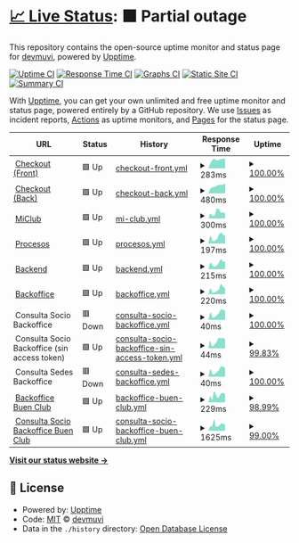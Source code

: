 # [📈 Live Status](https://devmuvi.github.io/uptime-monitor): <!--live status--> **🟧 Partial outage**

This repository contains the open-source uptime monitor and status page for [devmuvi](https://devmuvi.github.io/uptime-monitor), powered by [Upptime](https://github.com/upptime/upptime).

[![Uptime CI](https://github.com/devmuvi/uptime-monitor/workflows/Uptime%20CI/badge.svg)](https://github.com/devmuvi/uptime-monitor/actions?query=workflow%3A%22Uptime+CI%22)
[![Response Time CI](https://github.com/devmuvi/uptime-monitor/workflows/Response%20Time%20CI/badge.svg)](https://github.com/devmuvi/uptime-monitor/actions?query=workflow%3A%22Response+Time+CI%22)
[![Graphs CI](https://github.com/devmuvi/uptime-monitor/workflows/Graphs%20CI/badge.svg)](https://github.com/devmuvi/uptime-monitor/actions?query=workflow%3A%22Graphs+CI%22)
[![Static Site CI](https://github.com/devmuvi/uptime-monitor/workflows/Static%20Site%20CI/badge.svg)](https://github.com/devmuvi/uptime-monitor/actions?query=workflow%3A%22Static+Site+CI%22)
[![Summary CI](https://github.com/devmuvi/uptime-monitor/workflows/Summary%20CI/badge.svg)](https://github.com/devmuvi/uptime-monitor/actions?query=workflow%3A%22Summary+CI%22)

With [Upptime](https://upptime.js.org), you can get your own unlimited and free uptime monitor and status page, powered entirely by a GitHub repository. We use [Issues](https://github.com/devmuvi/uptime-monitor/issues) as incident reports, [Actions](https://github.com/devmuvi/uptime-monitor/actions) as uptime monitors, and [Pages](https://devmuvi.github.io/uptime-monitor) for the status page.

<!--start: status pages-->
<!-- This summary is generated by Upptime (https://github.com/upptime/upptime) -->
<!-- Do not edit this manually, your changes will be overwritten -->
<!-- prettier-ignore -->
| URL | Status | History | Response Time | Uptime |
| --- | ------ | ------- | ------------- | ------ |
| <img alt="" src="https://favicons.githubusercontent.com/www.pagar.muvinai.com" height="13"> [Checkout (Front)](https://www.pagar.muvinai.com/paso2/total-mensual) | 🟩 Up | [checkout-front.yml](https://github.com/devmuvi/uptime-monitor/commits/HEAD/history/checkout-front.yml) | <details><summary><img alt="Response time graph" src="./graphs/checkout-front/response-time-week.png" height="20"> 283ms</summary><br><a href="https://devmuvi.github.io/uptime-monitor/history/checkout-front"><img alt="Response time 283" src="https://img.shields.io/endpoint?url=https%3A%2F%2Fraw.githubusercontent.com%2Fdevmuvi%2Fuptime-monitor%2FHEAD%2Fapi%2Fcheckout-front%2Fresponse-time.json"></a><br><a href="https://devmuvi.github.io/uptime-monitor/history/checkout-front"><img alt="24-hour response time 611" src="https://img.shields.io/endpoint?url=https%3A%2F%2Fraw.githubusercontent.com%2Fdevmuvi%2Fuptime-monitor%2FHEAD%2Fapi%2Fcheckout-front%2Fresponse-time-day.json"></a><br><a href="https://devmuvi.github.io/uptime-monitor/history/checkout-front"><img alt="7-day response time 283" src="https://img.shields.io/endpoint?url=https%3A%2F%2Fraw.githubusercontent.com%2Fdevmuvi%2Fuptime-monitor%2FHEAD%2Fapi%2Fcheckout-front%2Fresponse-time-week.json"></a><br><a href="https://devmuvi.github.io/uptime-monitor/history/checkout-front"><img alt="30-day response time 283" src="https://img.shields.io/endpoint?url=https%3A%2F%2Fraw.githubusercontent.com%2Fdevmuvi%2Fuptime-monitor%2FHEAD%2Fapi%2Fcheckout-front%2Fresponse-time-month.json"></a><br><a href="https://devmuvi.github.io/uptime-monitor/history/checkout-front"><img alt="1-year response time 283" src="https://img.shields.io/endpoint?url=https%3A%2F%2Fraw.githubusercontent.com%2Fdevmuvi%2Fuptime-monitor%2FHEAD%2Fapi%2Fcheckout-front%2Fresponse-time-year.json"></a></details> | <details><summary><a href="https://devmuvi.github.io/uptime-monitor/history/checkout-front">100.00%</a></summary><a href="https://devmuvi.github.io/uptime-monitor/history/checkout-front"><img alt="All-time uptime 100.00%" src="https://img.shields.io/endpoint?url=https%3A%2F%2Fraw.githubusercontent.com%2Fdevmuvi%2Fuptime-monitor%2FHEAD%2Fapi%2Fcheckout-front%2Fuptime.json"></a><br><a href="https://devmuvi.github.io/uptime-monitor/history/checkout-front"><img alt="24-hour uptime 100.00%" src="https://img.shields.io/endpoint?url=https%3A%2F%2Fraw.githubusercontent.com%2Fdevmuvi%2Fuptime-monitor%2FHEAD%2Fapi%2Fcheckout-front%2Fuptime-day.json"></a><br><a href="https://devmuvi.github.io/uptime-monitor/history/checkout-front"><img alt="7-day uptime 100.00%" src="https://img.shields.io/endpoint?url=https%3A%2F%2Fraw.githubusercontent.com%2Fdevmuvi%2Fuptime-monitor%2FHEAD%2Fapi%2Fcheckout-front%2Fuptime-week.json"></a><br><a href="https://devmuvi.github.io/uptime-monitor/history/checkout-front"><img alt="30-day uptime 100.00%" src="https://img.shields.io/endpoint?url=https%3A%2F%2Fraw.githubusercontent.com%2Fdevmuvi%2Fuptime-monitor%2FHEAD%2Fapi%2Fcheckout-front%2Fuptime-month.json"></a><br><a href="https://devmuvi.github.io/uptime-monitor/history/checkout-front"><img alt="1-year uptime 100.00%" src="https://img.shields.io/endpoint?url=https%3A%2F%2Fraw.githubusercontent.com%2Fdevmuvi%2Fuptime-monitor%2FHEAD%2Fapi%2Fcheckout-front%2Fuptime-year.json"></a></details>
| <img alt="" src="https://favicons.githubusercontent.com/api.pagar.club" height="13"> [Checkout (Back)](https://api.pagar.club/plan/total-mensual) | 🟩 Up | [checkout-back.yml](https://github.com/devmuvi/uptime-monitor/commits/HEAD/history/checkout-back.yml) | <details><summary><img alt="Response time graph" src="./graphs/checkout-back/response-time-week.png" height="20"> 480ms</summary><br><a href="https://devmuvi.github.io/uptime-monitor/history/checkout-back"><img alt="Response time 480" src="https://img.shields.io/endpoint?url=https%3A%2F%2Fraw.githubusercontent.com%2Fdevmuvi%2Fuptime-monitor%2FHEAD%2Fapi%2Fcheckout-back%2Fresponse-time.json"></a><br><a href="https://devmuvi.github.io/uptime-monitor/history/checkout-back"><img alt="24-hour response time 469" src="https://img.shields.io/endpoint?url=https%3A%2F%2Fraw.githubusercontent.com%2Fdevmuvi%2Fuptime-monitor%2FHEAD%2Fapi%2Fcheckout-back%2Fresponse-time-day.json"></a><br><a href="https://devmuvi.github.io/uptime-monitor/history/checkout-back"><img alt="7-day response time 480" src="https://img.shields.io/endpoint?url=https%3A%2F%2Fraw.githubusercontent.com%2Fdevmuvi%2Fuptime-monitor%2FHEAD%2Fapi%2Fcheckout-back%2Fresponse-time-week.json"></a><br><a href="https://devmuvi.github.io/uptime-monitor/history/checkout-back"><img alt="30-day response time 480" src="https://img.shields.io/endpoint?url=https%3A%2F%2Fraw.githubusercontent.com%2Fdevmuvi%2Fuptime-monitor%2FHEAD%2Fapi%2Fcheckout-back%2Fresponse-time-month.json"></a><br><a href="https://devmuvi.github.io/uptime-monitor/history/checkout-back"><img alt="1-year response time 480" src="https://img.shields.io/endpoint?url=https%3A%2F%2Fraw.githubusercontent.com%2Fdevmuvi%2Fuptime-monitor%2FHEAD%2Fapi%2Fcheckout-back%2Fresponse-time-year.json"></a></details> | <details><summary><a href="https://devmuvi.github.io/uptime-monitor/history/checkout-back">100.00%</a></summary><a href="https://devmuvi.github.io/uptime-monitor/history/checkout-back"><img alt="All-time uptime 100.00%" src="https://img.shields.io/endpoint?url=https%3A%2F%2Fraw.githubusercontent.com%2Fdevmuvi%2Fuptime-monitor%2FHEAD%2Fapi%2Fcheckout-back%2Fuptime.json"></a><br><a href="https://devmuvi.github.io/uptime-monitor/history/checkout-back"><img alt="24-hour uptime 100.00%" src="https://img.shields.io/endpoint?url=https%3A%2F%2Fraw.githubusercontent.com%2Fdevmuvi%2Fuptime-monitor%2FHEAD%2Fapi%2Fcheckout-back%2Fuptime-day.json"></a><br><a href="https://devmuvi.github.io/uptime-monitor/history/checkout-back"><img alt="7-day uptime 100.00%" src="https://img.shields.io/endpoint?url=https%3A%2F%2Fraw.githubusercontent.com%2Fdevmuvi%2Fuptime-monitor%2FHEAD%2Fapi%2Fcheckout-back%2Fuptime-week.json"></a><br><a href="https://devmuvi.github.io/uptime-monitor/history/checkout-back"><img alt="30-day uptime 100.00%" src="https://img.shields.io/endpoint?url=https%3A%2F%2Fraw.githubusercontent.com%2Fdevmuvi%2Fuptime-monitor%2FHEAD%2Fapi%2Fcheckout-back%2Fuptime-month.json"></a><br><a href="https://devmuvi.github.io/uptime-monitor/history/checkout-back"><img alt="1-year uptime 100.00%" src="https://img.shields.io/endpoint?url=https%3A%2F%2Fraw.githubusercontent.com%2Fdevmuvi%2Fuptime-monitor%2FHEAD%2Fapi%2Fcheckout-back%2Fuptime-year.json"></a></details>
| <img alt="" src="https://favicons.githubusercontent.com/www.app.apisportclub.xyz" height="13"> [MiClub](https://www.app.apisportclub.xyz) | 🟩 Up | [mi-club.yml](https://github.com/devmuvi/uptime-monitor/commits/HEAD/history/mi-club.yml) | <details><summary><img alt="Response time graph" src="./graphs/mi-club/response-time-week.png" height="20"> 300ms</summary><br><a href="https://devmuvi.github.io/uptime-monitor/history/mi-club"><img alt="Response time 340" src="https://img.shields.io/endpoint?url=https%3A%2F%2Fraw.githubusercontent.com%2Fdevmuvi%2Fuptime-monitor%2FHEAD%2Fapi%2Fmi-club%2Fresponse-time.json"></a><br><a href="https://devmuvi.github.io/uptime-monitor/history/mi-club"><img alt="24-hour response time 192" src="https://img.shields.io/endpoint?url=https%3A%2F%2Fraw.githubusercontent.com%2Fdevmuvi%2Fuptime-monitor%2FHEAD%2Fapi%2Fmi-club%2Fresponse-time-day.json"></a><br><a href="https://devmuvi.github.io/uptime-monitor/history/mi-club"><img alt="7-day response time 300" src="https://img.shields.io/endpoint?url=https%3A%2F%2Fraw.githubusercontent.com%2Fdevmuvi%2Fuptime-monitor%2FHEAD%2Fapi%2Fmi-club%2Fresponse-time-week.json"></a><br><a href="https://devmuvi.github.io/uptime-monitor/history/mi-club"><img alt="30-day response time 293" src="https://img.shields.io/endpoint?url=https%3A%2F%2Fraw.githubusercontent.com%2Fdevmuvi%2Fuptime-monitor%2FHEAD%2Fapi%2Fmi-club%2Fresponse-time-month.json"></a><br><a href="https://devmuvi.github.io/uptime-monitor/history/mi-club"><img alt="1-year response time 340" src="https://img.shields.io/endpoint?url=https%3A%2F%2Fraw.githubusercontent.com%2Fdevmuvi%2Fuptime-monitor%2FHEAD%2Fapi%2Fmi-club%2Fresponse-time-year.json"></a></details> | <details><summary><a href="https://devmuvi.github.io/uptime-monitor/history/mi-club">100.00%</a></summary><a href="https://devmuvi.github.io/uptime-monitor/history/mi-club"><img alt="All-time uptime 100.00%" src="https://img.shields.io/endpoint?url=https%3A%2F%2Fraw.githubusercontent.com%2Fdevmuvi%2Fuptime-monitor%2FHEAD%2Fapi%2Fmi-club%2Fuptime.json"></a><br><a href="https://devmuvi.github.io/uptime-monitor/history/mi-club"><img alt="24-hour uptime 100.00%" src="https://img.shields.io/endpoint?url=https%3A%2F%2Fraw.githubusercontent.com%2Fdevmuvi%2Fuptime-monitor%2FHEAD%2Fapi%2Fmi-club%2Fuptime-day.json"></a><br><a href="https://devmuvi.github.io/uptime-monitor/history/mi-club"><img alt="7-day uptime 100.00%" src="https://img.shields.io/endpoint?url=https%3A%2F%2Fraw.githubusercontent.com%2Fdevmuvi%2Fuptime-monitor%2FHEAD%2Fapi%2Fmi-club%2Fuptime-week.json"></a><br><a href="https://devmuvi.github.io/uptime-monitor/history/mi-club"><img alt="30-day uptime 100.00%" src="https://img.shields.io/endpoint?url=https%3A%2F%2Fraw.githubusercontent.com%2Fdevmuvi%2Fuptime-monitor%2FHEAD%2Fapi%2Fmi-club%2Fuptime-month.json"></a><br><a href="https://devmuvi.github.io/uptime-monitor/history/mi-club"><img alt="1-year uptime 100.00%" src="https://img.shields.io/endpoint?url=https%3A%2F%2Fraw.githubusercontent.com%2Fdevmuvi%2Fuptime-monitor%2FHEAD%2Fapi%2Fmi-club%2Fuptime-year.json"></a></details>
| <img alt="" src="https://favicons.githubusercontent.com/procesos.apisportclub.xyz" height="13"> [Procesos](https://procesos.apisportclub.xyz) | 🟩 Up | [procesos.yml](https://github.com/devmuvi/uptime-monitor/commits/HEAD/history/procesos.yml) | <details><summary><img alt="Response time graph" src="./graphs/procesos/response-time-week.png" height="20"> 197ms</summary><br><a href="https://devmuvi.github.io/uptime-monitor/history/procesos"><img alt="Response time 251" src="https://img.shields.io/endpoint?url=https%3A%2F%2Fraw.githubusercontent.com%2Fdevmuvi%2Fuptime-monitor%2FHEAD%2Fapi%2Fprocesos%2Fresponse-time.json"></a><br><a href="https://devmuvi.github.io/uptime-monitor/history/procesos"><img alt="24-hour response time 175" src="https://img.shields.io/endpoint?url=https%3A%2F%2Fraw.githubusercontent.com%2Fdevmuvi%2Fuptime-monitor%2FHEAD%2Fapi%2Fprocesos%2Fresponse-time-day.json"></a><br><a href="https://devmuvi.github.io/uptime-monitor/history/procesos"><img alt="7-day response time 197" src="https://img.shields.io/endpoint?url=https%3A%2F%2Fraw.githubusercontent.com%2Fdevmuvi%2Fuptime-monitor%2FHEAD%2Fapi%2Fprocesos%2Fresponse-time-week.json"></a><br><a href="https://devmuvi.github.io/uptime-monitor/history/procesos"><img alt="30-day response time 223" src="https://img.shields.io/endpoint?url=https%3A%2F%2Fraw.githubusercontent.com%2Fdevmuvi%2Fuptime-monitor%2FHEAD%2Fapi%2Fprocesos%2Fresponse-time-month.json"></a><br><a href="https://devmuvi.github.io/uptime-monitor/history/procesos"><img alt="1-year response time 251" src="https://img.shields.io/endpoint?url=https%3A%2F%2Fraw.githubusercontent.com%2Fdevmuvi%2Fuptime-monitor%2FHEAD%2Fapi%2Fprocesos%2Fresponse-time-year.json"></a></details> | <details><summary><a href="https://devmuvi.github.io/uptime-monitor/history/procesos">100.00%</a></summary><a href="https://devmuvi.github.io/uptime-monitor/history/procesos"><img alt="All-time uptime 99.94%" src="https://img.shields.io/endpoint?url=https%3A%2F%2Fraw.githubusercontent.com%2Fdevmuvi%2Fuptime-monitor%2FHEAD%2Fapi%2Fprocesos%2Fuptime.json"></a><br><a href="https://devmuvi.github.io/uptime-monitor/history/procesos"><img alt="24-hour uptime 100.00%" src="https://img.shields.io/endpoint?url=https%3A%2F%2Fraw.githubusercontent.com%2Fdevmuvi%2Fuptime-monitor%2FHEAD%2Fapi%2Fprocesos%2Fuptime-day.json"></a><br><a href="https://devmuvi.github.io/uptime-monitor/history/procesos"><img alt="7-day uptime 100.00%" src="https://img.shields.io/endpoint?url=https%3A%2F%2Fraw.githubusercontent.com%2Fdevmuvi%2Fuptime-monitor%2FHEAD%2Fapi%2Fprocesos%2Fuptime-week.json"></a><br><a href="https://devmuvi.github.io/uptime-monitor/history/procesos"><img alt="30-day uptime 100.00%" src="https://img.shields.io/endpoint?url=https%3A%2F%2Fraw.githubusercontent.com%2Fdevmuvi%2Fuptime-monitor%2FHEAD%2Fapi%2Fprocesos%2Fuptime-month.json"></a><br><a href="https://devmuvi.github.io/uptime-monitor/history/procesos"><img alt="1-year uptime 99.94%" src="https://img.shields.io/endpoint?url=https%3A%2F%2Fraw.githubusercontent.com%2Fdevmuvi%2Fuptime-monitor%2FHEAD%2Fapi%2Fprocesos%2Fuptime-year.json"></a></details>
| <img alt="" src="https://favicons.githubusercontent.com/apisportclub.xyz" height="13"> [Backend](https://apisportclub.xyz/) | 🟩 Up | [backend.yml](https://github.com/devmuvi/uptime-monitor/commits/HEAD/history/backend.yml) | <details><summary><img alt="Response time graph" src="./graphs/backend/response-time-week.png" height="20"> 215ms</summary><br><a href="https://devmuvi.github.io/uptime-monitor/history/backend"><img alt="Response time 238" src="https://img.shields.io/endpoint?url=https%3A%2F%2Fraw.githubusercontent.com%2Fdevmuvi%2Fuptime-monitor%2FHEAD%2Fapi%2Fbackend%2Fresponse-time.json"></a><br><a href="https://devmuvi.github.io/uptime-monitor/history/backend"><img alt="24-hour response time 260" src="https://img.shields.io/endpoint?url=https%3A%2F%2Fraw.githubusercontent.com%2Fdevmuvi%2Fuptime-monitor%2FHEAD%2Fapi%2Fbackend%2Fresponse-time-day.json"></a><br><a href="https://devmuvi.github.io/uptime-monitor/history/backend"><img alt="7-day response time 215" src="https://img.shields.io/endpoint?url=https%3A%2F%2Fraw.githubusercontent.com%2Fdevmuvi%2Fuptime-monitor%2FHEAD%2Fapi%2Fbackend%2Fresponse-time-week.json"></a><br><a href="https://devmuvi.github.io/uptime-monitor/history/backend"><img alt="30-day response time 216" src="https://img.shields.io/endpoint?url=https%3A%2F%2Fraw.githubusercontent.com%2Fdevmuvi%2Fuptime-monitor%2FHEAD%2Fapi%2Fbackend%2Fresponse-time-month.json"></a><br><a href="https://devmuvi.github.io/uptime-monitor/history/backend"><img alt="1-year response time 238" src="https://img.shields.io/endpoint?url=https%3A%2F%2Fraw.githubusercontent.com%2Fdevmuvi%2Fuptime-monitor%2FHEAD%2Fapi%2Fbackend%2Fresponse-time-year.json"></a></details> | <details><summary><a href="https://devmuvi.github.io/uptime-monitor/history/backend">100.00%</a></summary><a href="https://devmuvi.github.io/uptime-monitor/history/backend"><img alt="All-time uptime 99.98%" src="https://img.shields.io/endpoint?url=https%3A%2F%2Fraw.githubusercontent.com%2Fdevmuvi%2Fuptime-monitor%2FHEAD%2Fapi%2Fbackend%2Fuptime.json"></a><br><a href="https://devmuvi.github.io/uptime-monitor/history/backend"><img alt="24-hour uptime 100.00%" src="https://img.shields.io/endpoint?url=https%3A%2F%2Fraw.githubusercontent.com%2Fdevmuvi%2Fuptime-monitor%2FHEAD%2Fapi%2Fbackend%2Fuptime-day.json"></a><br><a href="https://devmuvi.github.io/uptime-monitor/history/backend"><img alt="7-day uptime 100.00%" src="https://img.shields.io/endpoint?url=https%3A%2F%2Fraw.githubusercontent.com%2Fdevmuvi%2Fuptime-monitor%2FHEAD%2Fapi%2Fbackend%2Fuptime-week.json"></a><br><a href="https://devmuvi.github.io/uptime-monitor/history/backend"><img alt="30-day uptime 100.00%" src="https://img.shields.io/endpoint?url=https%3A%2F%2Fraw.githubusercontent.com%2Fdevmuvi%2Fuptime-monitor%2FHEAD%2Fapi%2Fbackend%2Fuptime-month.json"></a><br><a href="https://devmuvi.github.io/uptime-monitor/history/backend"><img alt="1-year uptime 99.98%" src="https://img.shields.io/endpoint?url=https%3A%2F%2Fraw.githubusercontent.com%2Fdevmuvi%2Fuptime-monitor%2FHEAD%2Fapi%2Fbackend%2Fuptime-year.json"></a></details>
| <img alt="" src="https://favicons.githubusercontent.com/backoffice.apisportclub.xyz" height="13"> [Backoffice](https://backoffice.apisportclub.xyz/) | 🟩 Up | [backoffice.yml](https://github.com/devmuvi/uptime-monitor/commits/HEAD/history/backoffice.yml) | <details><summary><img alt="Response time graph" src="./graphs/backoffice/response-time-week.png" height="20"> 220ms</summary><br><a href="https://devmuvi.github.io/uptime-monitor/history/backoffice"><img alt="Response time 262" src="https://img.shields.io/endpoint?url=https%3A%2F%2Fraw.githubusercontent.com%2Fdevmuvi%2Fuptime-monitor%2FHEAD%2Fapi%2Fbackoffice%2Fresponse-time.json"></a><br><a href="https://devmuvi.github.io/uptime-monitor/history/backoffice"><img alt="24-hour response time 197" src="https://img.shields.io/endpoint?url=https%3A%2F%2Fraw.githubusercontent.com%2Fdevmuvi%2Fuptime-monitor%2FHEAD%2Fapi%2Fbackoffice%2Fresponse-time-day.json"></a><br><a href="https://devmuvi.github.io/uptime-monitor/history/backoffice"><img alt="7-day response time 220" src="https://img.shields.io/endpoint?url=https%3A%2F%2Fraw.githubusercontent.com%2Fdevmuvi%2Fuptime-monitor%2FHEAD%2Fapi%2Fbackoffice%2Fresponse-time-week.json"></a><br><a href="https://devmuvi.github.io/uptime-monitor/history/backoffice"><img alt="30-day response time 232" src="https://img.shields.io/endpoint?url=https%3A%2F%2Fraw.githubusercontent.com%2Fdevmuvi%2Fuptime-monitor%2FHEAD%2Fapi%2Fbackoffice%2Fresponse-time-month.json"></a><br><a href="https://devmuvi.github.io/uptime-monitor/history/backoffice"><img alt="1-year response time 262" src="https://img.shields.io/endpoint?url=https%3A%2F%2Fraw.githubusercontent.com%2Fdevmuvi%2Fuptime-monitor%2FHEAD%2Fapi%2Fbackoffice%2Fresponse-time-year.json"></a></details> | <details><summary><a href="https://devmuvi.github.io/uptime-monitor/history/backoffice">100.00%</a></summary><a href="https://devmuvi.github.io/uptime-monitor/history/backoffice"><img alt="All-time uptime 100.00%" src="https://img.shields.io/endpoint?url=https%3A%2F%2Fraw.githubusercontent.com%2Fdevmuvi%2Fuptime-monitor%2FHEAD%2Fapi%2Fbackoffice%2Fuptime.json"></a><br><a href="https://devmuvi.github.io/uptime-monitor/history/backoffice"><img alt="24-hour uptime 100.00%" src="https://img.shields.io/endpoint?url=https%3A%2F%2Fraw.githubusercontent.com%2Fdevmuvi%2Fuptime-monitor%2FHEAD%2Fapi%2Fbackoffice%2Fuptime-day.json"></a><br><a href="https://devmuvi.github.io/uptime-monitor/history/backoffice"><img alt="7-day uptime 100.00%" src="https://img.shields.io/endpoint?url=https%3A%2F%2Fraw.githubusercontent.com%2Fdevmuvi%2Fuptime-monitor%2FHEAD%2Fapi%2Fbackoffice%2Fuptime-week.json"></a><br><a href="https://devmuvi.github.io/uptime-monitor/history/backoffice"><img alt="30-day uptime 100.00%" src="https://img.shields.io/endpoint?url=https%3A%2F%2Fraw.githubusercontent.com%2Fdevmuvi%2Fuptime-monitor%2FHEAD%2Fapi%2Fbackoffice%2Fuptime-month.json"></a><br><a href="https://devmuvi.github.io/uptime-monitor/history/backoffice"><img alt="1-year uptime 100.00%" src="https://img.shields.io/endpoint?url=https%3A%2F%2Fraw.githubusercontent.com%2Fdevmuvi%2Fuptime-monitor%2FHEAD%2Fapi%2Fbackoffice%2Fuptime-year.json"></a></details>
| <img alt="" src="https://favicons.githubusercontent.com/null" height="13"> Consulta Socio Backoffice | 🟥 Down | [consulta-socio-backoffice.yml](https://github.com/devmuvi/uptime-monitor/commits/HEAD/history/consulta-socio-backoffice.yml) | <details><summary><img alt="Response time graph" src="./graphs/consulta-socio-backoffice/response-time-week.png" height="20"> 40ms</summary><br><a href="https://devmuvi.github.io/uptime-monitor/history/consulta-socio-backoffice"><img alt="Response time 147" src="https://img.shields.io/endpoint?url=https%3A%2F%2Fraw.githubusercontent.com%2Fdevmuvi%2Fuptime-monitor%2FHEAD%2Fapi%2Fconsulta-socio-backoffice%2Fresponse-time.json"></a><br><a href="https://devmuvi.github.io/uptime-monitor/history/consulta-socio-backoffice"><img alt="24-hour response time 37" src="https://img.shields.io/endpoint?url=https%3A%2F%2Fraw.githubusercontent.com%2Fdevmuvi%2Fuptime-monitor%2FHEAD%2Fapi%2Fconsulta-socio-backoffice%2Fresponse-time-day.json"></a><br><a href="https://devmuvi.github.io/uptime-monitor/history/consulta-socio-backoffice"><img alt="7-day response time 40" src="https://img.shields.io/endpoint?url=https%3A%2F%2Fraw.githubusercontent.com%2Fdevmuvi%2Fuptime-monitor%2FHEAD%2Fapi%2Fconsulta-socio-backoffice%2Fresponse-time-week.json"></a><br><a href="https://devmuvi.github.io/uptime-monitor/history/consulta-socio-backoffice"><img alt="30-day response time 43" src="https://img.shields.io/endpoint?url=https%3A%2F%2Fraw.githubusercontent.com%2Fdevmuvi%2Fuptime-monitor%2FHEAD%2Fapi%2Fconsulta-socio-backoffice%2Fresponse-time-month.json"></a><br><a href="https://devmuvi.github.io/uptime-monitor/history/consulta-socio-backoffice"><img alt="1-year response time 147" src="https://img.shields.io/endpoint?url=https%3A%2F%2Fraw.githubusercontent.com%2Fdevmuvi%2Fuptime-monitor%2FHEAD%2Fapi%2Fconsulta-socio-backoffice%2Fresponse-time-year.json"></a></details> | <details><summary><a href="https://devmuvi.github.io/uptime-monitor/history/consulta-socio-backoffice">100.00%</a></summary><a href="https://devmuvi.github.io/uptime-monitor/history/consulta-socio-backoffice"><img alt="All-time uptime 39.20%" src="https://img.shields.io/endpoint?url=https%3A%2F%2Fraw.githubusercontent.com%2Fdevmuvi%2Fuptime-monitor%2FHEAD%2Fapi%2Fconsulta-socio-backoffice%2Fuptime.json"></a><br><a href="https://devmuvi.github.io/uptime-monitor/history/consulta-socio-backoffice"><img alt="24-hour uptime 100.00%" src="https://img.shields.io/endpoint?url=https%3A%2F%2Fraw.githubusercontent.com%2Fdevmuvi%2Fuptime-monitor%2FHEAD%2Fapi%2Fconsulta-socio-backoffice%2Fuptime-day.json"></a><br><a href="https://devmuvi.github.io/uptime-monitor/history/consulta-socio-backoffice"><img alt="7-day uptime 100.00%" src="https://img.shields.io/endpoint?url=https%3A%2F%2Fraw.githubusercontent.com%2Fdevmuvi%2Fuptime-monitor%2FHEAD%2Fapi%2Fconsulta-socio-backoffice%2Fuptime-week.json"></a><br><a href="https://devmuvi.github.io/uptime-monitor/history/consulta-socio-backoffice"><img alt="30-day uptime 45.69%" src="https://img.shields.io/endpoint?url=https%3A%2F%2Fraw.githubusercontent.com%2Fdevmuvi%2Fuptime-monitor%2FHEAD%2Fapi%2Fconsulta-socio-backoffice%2Fuptime-month.json"></a><br><a href="https://devmuvi.github.io/uptime-monitor/history/consulta-socio-backoffice"><img alt="1-year uptime 39.20%" src="https://img.shields.io/endpoint?url=https%3A%2F%2Fraw.githubusercontent.com%2Fdevmuvi%2Fuptime-monitor%2FHEAD%2Fapi%2Fconsulta-socio-backoffice%2Fuptime-year.json"></a></details>
| <img alt="" src="https://favicons.githubusercontent.com/null" height="13"> Consulta Socio Backoffice (sin access token) | 🟩 Up | [consulta-socio-backoffice-sin-access-token.yml](https://github.com/devmuvi/uptime-monitor/commits/HEAD/history/consulta-socio-backoffice-sin-access-token.yml) | <details><summary><img alt="Response time graph" src="./graphs/consulta-socio-backoffice-sin-access-token/response-time-week.png" height="20"> 44ms</summary><br><a href="https://devmuvi.github.io/uptime-monitor/history/consulta-socio-backoffice-sin-access-token"><img alt="Response time 97" src="https://img.shields.io/endpoint?url=https%3A%2F%2Fraw.githubusercontent.com%2Fdevmuvi%2Fuptime-monitor%2FHEAD%2Fapi%2Fconsulta-socio-backoffice-sin-access-token%2Fresponse-time.json"></a><br><a href="https://devmuvi.github.io/uptime-monitor/history/consulta-socio-backoffice-sin-access-token"><img alt="24-hour response time 37" src="https://img.shields.io/endpoint?url=https%3A%2F%2Fraw.githubusercontent.com%2Fdevmuvi%2Fuptime-monitor%2FHEAD%2Fapi%2Fconsulta-socio-backoffice-sin-access-token%2Fresponse-time-day.json"></a><br><a href="https://devmuvi.github.io/uptime-monitor/history/consulta-socio-backoffice-sin-access-token"><img alt="7-day response time 44" src="https://img.shields.io/endpoint?url=https%3A%2F%2Fraw.githubusercontent.com%2Fdevmuvi%2Fuptime-monitor%2FHEAD%2Fapi%2Fconsulta-socio-backoffice-sin-access-token%2Fresponse-time-week.json"></a><br><a href="https://devmuvi.github.io/uptime-monitor/history/consulta-socio-backoffice-sin-access-token"><img alt="30-day response time 44" src="https://img.shields.io/endpoint?url=https%3A%2F%2Fraw.githubusercontent.com%2Fdevmuvi%2Fuptime-monitor%2FHEAD%2Fapi%2Fconsulta-socio-backoffice-sin-access-token%2Fresponse-time-month.json"></a><br><a href="https://devmuvi.github.io/uptime-monitor/history/consulta-socio-backoffice-sin-access-token"><img alt="1-year response time 97" src="https://img.shields.io/endpoint?url=https%3A%2F%2Fraw.githubusercontent.com%2Fdevmuvi%2Fuptime-monitor%2FHEAD%2Fapi%2Fconsulta-socio-backoffice-sin-access-token%2Fresponse-time-year.json"></a></details> | <details><summary><a href="https://devmuvi.github.io/uptime-monitor/history/consulta-socio-backoffice-sin-access-token">99.83%</a></summary><a href="https://devmuvi.github.io/uptime-monitor/history/consulta-socio-backoffice-sin-access-token"><img alt="All-time uptime 99.99%" src="https://img.shields.io/endpoint?url=https%3A%2F%2Fraw.githubusercontent.com%2Fdevmuvi%2Fuptime-monitor%2FHEAD%2Fapi%2Fconsulta-socio-backoffice-sin-access-token%2Fuptime.json"></a><br><a href="https://devmuvi.github.io/uptime-monitor/history/consulta-socio-backoffice-sin-access-token"><img alt="24-hour uptime 100.00%" src="https://img.shields.io/endpoint?url=https%3A%2F%2Fraw.githubusercontent.com%2Fdevmuvi%2Fuptime-monitor%2FHEAD%2Fapi%2Fconsulta-socio-backoffice-sin-access-token%2Fuptime-day.json"></a><br><a href="https://devmuvi.github.io/uptime-monitor/history/consulta-socio-backoffice-sin-access-token"><img alt="7-day uptime 99.83%" src="https://img.shields.io/endpoint?url=https%3A%2F%2Fraw.githubusercontent.com%2Fdevmuvi%2Fuptime-monitor%2FHEAD%2Fapi%2Fconsulta-socio-backoffice-sin-access-token%2Fuptime-week.json"></a><br><a href="https://devmuvi.github.io/uptime-monitor/history/consulta-socio-backoffice-sin-access-token"><img alt="30-day uptime 99.96%" src="https://img.shields.io/endpoint?url=https%3A%2F%2Fraw.githubusercontent.com%2Fdevmuvi%2Fuptime-monitor%2FHEAD%2Fapi%2Fconsulta-socio-backoffice-sin-access-token%2Fuptime-month.json"></a><br><a href="https://devmuvi.github.io/uptime-monitor/history/consulta-socio-backoffice-sin-access-token"><img alt="1-year uptime 99.99%" src="https://img.shields.io/endpoint?url=https%3A%2F%2Fraw.githubusercontent.com%2Fdevmuvi%2Fuptime-monitor%2FHEAD%2Fapi%2Fconsulta-socio-backoffice-sin-access-token%2Fuptime-year.json"></a></details>
| <img alt="" src="https://favicons.githubusercontent.com/null" height="13"> Consulta Sedes Backoffice | 🟥 Down | [consulta-sedes-backoffice.yml](https://github.com/devmuvi/uptime-monitor/commits/HEAD/history/consulta-sedes-backoffice.yml) | <details><summary><img alt="Response time graph" src="./graphs/consulta-sedes-backoffice/response-time-week.png" height="20"> 40ms</summary><br><a href="https://devmuvi.github.io/uptime-monitor/history/consulta-sedes-backoffice"><img alt="Response time 375" src="https://img.shields.io/endpoint?url=https%3A%2F%2Fraw.githubusercontent.com%2Fdevmuvi%2Fuptime-monitor%2FHEAD%2Fapi%2Fconsulta-sedes-backoffice%2Fresponse-time.json"></a><br><a href="https://devmuvi.github.io/uptime-monitor/history/consulta-sedes-backoffice"><img alt="24-hour response time 37" src="https://img.shields.io/endpoint?url=https%3A%2F%2Fraw.githubusercontent.com%2Fdevmuvi%2Fuptime-monitor%2FHEAD%2Fapi%2Fconsulta-sedes-backoffice%2Fresponse-time-day.json"></a><br><a href="https://devmuvi.github.io/uptime-monitor/history/consulta-sedes-backoffice"><img alt="7-day response time 40" src="https://img.shields.io/endpoint?url=https%3A%2F%2Fraw.githubusercontent.com%2Fdevmuvi%2Fuptime-monitor%2FHEAD%2Fapi%2Fconsulta-sedes-backoffice%2Fresponse-time-week.json"></a><br><a href="https://devmuvi.github.io/uptime-monitor/history/consulta-sedes-backoffice"><img alt="30-day response time 42" src="https://img.shields.io/endpoint?url=https%3A%2F%2Fraw.githubusercontent.com%2Fdevmuvi%2Fuptime-monitor%2FHEAD%2Fapi%2Fconsulta-sedes-backoffice%2Fresponse-time-month.json"></a><br><a href="https://devmuvi.github.io/uptime-monitor/history/consulta-sedes-backoffice"><img alt="1-year response time 375" src="https://img.shields.io/endpoint?url=https%3A%2F%2Fraw.githubusercontent.com%2Fdevmuvi%2Fuptime-monitor%2FHEAD%2Fapi%2Fconsulta-sedes-backoffice%2Fresponse-time-year.json"></a></details> | <details><summary><a href="https://devmuvi.github.io/uptime-monitor/history/consulta-sedes-backoffice">100.00%</a></summary><a href="https://devmuvi.github.io/uptime-monitor/history/consulta-sedes-backoffice"><img alt="All-time uptime 39.19%" src="https://img.shields.io/endpoint?url=https%3A%2F%2Fraw.githubusercontent.com%2Fdevmuvi%2Fuptime-monitor%2FHEAD%2Fapi%2Fconsulta-sedes-backoffice%2Fuptime.json"></a><br><a href="https://devmuvi.github.io/uptime-monitor/history/consulta-sedes-backoffice"><img alt="24-hour uptime 100.00%" src="https://img.shields.io/endpoint?url=https%3A%2F%2Fraw.githubusercontent.com%2Fdevmuvi%2Fuptime-monitor%2FHEAD%2Fapi%2Fconsulta-sedes-backoffice%2Fuptime-day.json"></a><br><a href="https://devmuvi.github.io/uptime-monitor/history/consulta-sedes-backoffice"><img alt="7-day uptime 100.00%" src="https://img.shields.io/endpoint?url=https%3A%2F%2Fraw.githubusercontent.com%2Fdevmuvi%2Fuptime-monitor%2FHEAD%2Fapi%2Fconsulta-sedes-backoffice%2Fuptime-week.json"></a><br><a href="https://devmuvi.github.io/uptime-monitor/history/consulta-sedes-backoffice"><img alt="30-day uptime 45.69%" src="https://img.shields.io/endpoint?url=https%3A%2F%2Fraw.githubusercontent.com%2Fdevmuvi%2Fuptime-monitor%2FHEAD%2Fapi%2Fconsulta-sedes-backoffice%2Fuptime-month.json"></a><br><a href="https://devmuvi.github.io/uptime-monitor/history/consulta-sedes-backoffice"><img alt="1-year uptime 39.19%" src="https://img.shields.io/endpoint?url=https%3A%2F%2Fraw.githubusercontent.com%2Fdevmuvi%2Fuptime-monitor%2FHEAD%2Fapi%2Fconsulta-sedes-backoffice%2Fuptime-year.json"></a></details>
| <img alt="" src="https://favicons.githubusercontent.com/back.buen.club" height="13"> [Backoffice Buen Club](https://back.buen.club/) | 🟩 Up | [backoffice-buen-club.yml](https://github.com/devmuvi/uptime-monitor/commits/HEAD/history/backoffice-buen-club.yml) | <details><summary><img alt="Response time graph" src="./graphs/backoffice-buen-club/response-time-week.png" height="20"> 229ms</summary><br><a href="https://devmuvi.github.io/uptime-monitor/history/backoffice-buen-club"><img alt="Response time 233" src="https://img.shields.io/endpoint?url=https%3A%2F%2Fraw.githubusercontent.com%2Fdevmuvi%2Fuptime-monitor%2FHEAD%2Fapi%2Fbackoffice-buen-club%2Fresponse-time.json"></a><br><a href="https://devmuvi.github.io/uptime-monitor/history/backoffice-buen-club"><img alt="24-hour response time 272" src="https://img.shields.io/endpoint?url=https%3A%2F%2Fraw.githubusercontent.com%2Fdevmuvi%2Fuptime-monitor%2FHEAD%2Fapi%2Fbackoffice-buen-club%2Fresponse-time-day.json"></a><br><a href="https://devmuvi.github.io/uptime-monitor/history/backoffice-buen-club"><img alt="7-day response time 229" src="https://img.shields.io/endpoint?url=https%3A%2F%2Fraw.githubusercontent.com%2Fdevmuvi%2Fuptime-monitor%2FHEAD%2Fapi%2Fbackoffice-buen-club%2Fresponse-time-week.json"></a><br><a href="https://devmuvi.github.io/uptime-monitor/history/backoffice-buen-club"><img alt="30-day response time 233" src="https://img.shields.io/endpoint?url=https%3A%2F%2Fraw.githubusercontent.com%2Fdevmuvi%2Fuptime-monitor%2FHEAD%2Fapi%2Fbackoffice-buen-club%2Fresponse-time-month.json"></a><br><a href="https://devmuvi.github.io/uptime-monitor/history/backoffice-buen-club"><img alt="1-year response time 233" src="https://img.shields.io/endpoint?url=https%3A%2F%2Fraw.githubusercontent.com%2Fdevmuvi%2Fuptime-monitor%2FHEAD%2Fapi%2Fbackoffice-buen-club%2Fresponse-time-year.json"></a></details> | <details><summary><a href="https://devmuvi.github.io/uptime-monitor/history/backoffice-buen-club">98.99%</a></summary><a href="https://devmuvi.github.io/uptime-monitor/history/backoffice-buen-club"><img alt="All-time uptime 99.29%" src="https://img.shields.io/endpoint?url=https%3A%2F%2Fraw.githubusercontent.com%2Fdevmuvi%2Fuptime-monitor%2FHEAD%2Fapi%2Fbackoffice-buen-club%2Fuptime.json"></a><br><a href="https://devmuvi.github.io/uptime-monitor/history/backoffice-buen-club"><img alt="24-hour uptime 100.00%" src="https://img.shields.io/endpoint?url=https%3A%2F%2Fraw.githubusercontent.com%2Fdevmuvi%2Fuptime-monitor%2FHEAD%2Fapi%2Fbackoffice-buen-club%2Fuptime-day.json"></a><br><a href="https://devmuvi.github.io/uptime-monitor/history/backoffice-buen-club"><img alt="7-day uptime 98.99%" src="https://img.shields.io/endpoint?url=https%3A%2F%2Fraw.githubusercontent.com%2Fdevmuvi%2Fuptime-monitor%2FHEAD%2Fapi%2Fbackoffice-buen-club%2Fuptime-week.json"></a><br><a href="https://devmuvi.github.io/uptime-monitor/history/backoffice-buen-club"><img alt="30-day uptime 99.29%" src="https://img.shields.io/endpoint?url=https%3A%2F%2Fraw.githubusercontent.com%2Fdevmuvi%2Fuptime-monitor%2FHEAD%2Fapi%2Fbackoffice-buen-club%2Fuptime-month.json"></a><br><a href="https://devmuvi.github.io/uptime-monitor/history/backoffice-buen-club"><img alt="1-year uptime 99.29%" src="https://img.shields.io/endpoint?url=https%3A%2F%2Fraw.githubusercontent.com%2Fdevmuvi%2Fuptime-monitor%2FHEAD%2Fapi%2Fbackoffice-buen-club%2Fuptime-year.json"></a></details>
| <img alt="" src="https://favicons.githubusercontent.com/back.buen.club" height="13"> [Consulta Socio Backoffice Buen Club](https://back.buen.club/socios) | 🟩 Up | [consulta-socio-backoffice-buen-club.yml](https://github.com/devmuvi/uptime-monitor/commits/HEAD/history/consulta-socio-backoffice-buen-club.yml) | <details><summary><img alt="Response time graph" src="./graphs/consulta-socio-backoffice-buen-club/response-time-week.png" height="20"> 1625ms</summary><br><a href="https://devmuvi.github.io/uptime-monitor/history/consulta-socio-backoffice-buen-club"><img alt="Response time 1395" src="https://img.shields.io/endpoint?url=https%3A%2F%2Fraw.githubusercontent.com%2Fdevmuvi%2Fuptime-monitor%2FHEAD%2Fapi%2Fconsulta-socio-backoffice-buen-club%2Fresponse-time.json"></a><br><a href="https://devmuvi.github.io/uptime-monitor/history/consulta-socio-backoffice-buen-club"><img alt="24-hour response time 1453" src="https://img.shields.io/endpoint?url=https%3A%2F%2Fraw.githubusercontent.com%2Fdevmuvi%2Fuptime-monitor%2FHEAD%2Fapi%2Fconsulta-socio-backoffice-buen-club%2Fresponse-time-day.json"></a><br><a href="https://devmuvi.github.io/uptime-monitor/history/consulta-socio-backoffice-buen-club"><img alt="7-day response time 1625" src="https://img.shields.io/endpoint?url=https%3A%2F%2Fraw.githubusercontent.com%2Fdevmuvi%2Fuptime-monitor%2FHEAD%2Fapi%2Fconsulta-socio-backoffice-buen-club%2Fresponse-time-week.json"></a><br><a href="https://devmuvi.github.io/uptime-monitor/history/consulta-socio-backoffice-buen-club"><img alt="30-day response time 1395" src="https://img.shields.io/endpoint?url=https%3A%2F%2Fraw.githubusercontent.com%2Fdevmuvi%2Fuptime-monitor%2FHEAD%2Fapi%2Fconsulta-socio-backoffice-buen-club%2Fresponse-time-month.json"></a><br><a href="https://devmuvi.github.io/uptime-monitor/history/consulta-socio-backoffice-buen-club"><img alt="1-year response time 1395" src="https://img.shields.io/endpoint?url=https%3A%2F%2Fraw.githubusercontent.com%2Fdevmuvi%2Fuptime-monitor%2FHEAD%2Fapi%2Fconsulta-socio-backoffice-buen-club%2Fresponse-time-year.json"></a></details> | <details><summary><a href="https://devmuvi.github.io/uptime-monitor/history/consulta-socio-backoffice-buen-club">99.00%</a></summary><a href="https://devmuvi.github.io/uptime-monitor/history/consulta-socio-backoffice-buen-club"><img alt="All-time uptime 99.30%" src="https://img.shields.io/endpoint?url=https%3A%2F%2Fraw.githubusercontent.com%2Fdevmuvi%2Fuptime-monitor%2FHEAD%2Fapi%2Fconsulta-socio-backoffice-buen-club%2Fuptime.json"></a><br><a href="https://devmuvi.github.io/uptime-monitor/history/consulta-socio-backoffice-buen-club"><img alt="24-hour uptime 100.00%" src="https://img.shields.io/endpoint?url=https%3A%2F%2Fraw.githubusercontent.com%2Fdevmuvi%2Fuptime-monitor%2FHEAD%2Fapi%2Fconsulta-socio-backoffice-buen-club%2Fuptime-day.json"></a><br><a href="https://devmuvi.github.io/uptime-monitor/history/consulta-socio-backoffice-buen-club"><img alt="7-day uptime 99.00%" src="https://img.shields.io/endpoint?url=https%3A%2F%2Fraw.githubusercontent.com%2Fdevmuvi%2Fuptime-monitor%2FHEAD%2Fapi%2Fconsulta-socio-backoffice-buen-club%2Fuptime-week.json"></a><br><a href="https://devmuvi.github.io/uptime-monitor/history/consulta-socio-backoffice-buen-club"><img alt="30-day uptime 99.30%" src="https://img.shields.io/endpoint?url=https%3A%2F%2Fraw.githubusercontent.com%2Fdevmuvi%2Fuptime-monitor%2FHEAD%2Fapi%2Fconsulta-socio-backoffice-buen-club%2Fuptime-month.json"></a><br><a href="https://devmuvi.github.io/uptime-monitor/history/consulta-socio-backoffice-buen-club"><img alt="1-year uptime 99.30%" src="https://img.shields.io/endpoint?url=https%3A%2F%2Fraw.githubusercontent.com%2Fdevmuvi%2Fuptime-monitor%2FHEAD%2Fapi%2Fconsulta-socio-backoffice-buen-club%2Fuptime-year.json"></a></details>

<!--end: status pages-->

[**Visit our status website →**](https://devmuvi.github.io/uptime-monitor)

## 📄 License

- Powered by: [Upptime](https://github.com/upptime/upptime)
- Code: [MIT](./LICENSE) © [devmuvi](https://devmuvi.github.io/uptime-monitor)
- Data in the `./history` directory: [Open Database License](https://opendatacommons.org/licenses/odbl/1-0/)
